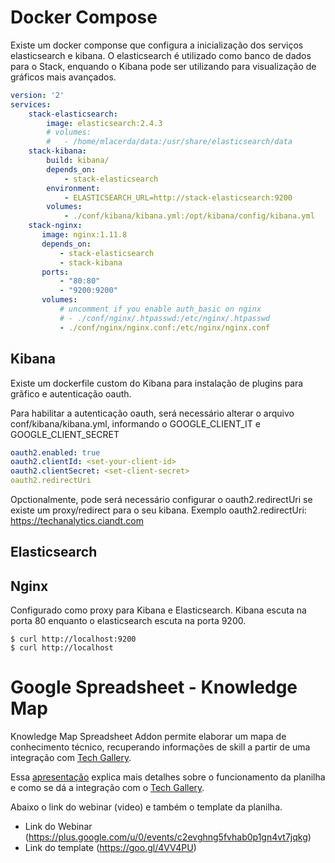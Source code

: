 # Docker Compose
Existe um docker componse que configura a inicialização dos serviços elasticsearch e kibana. O elasticsearch é utilizado como banco de dados para o Stack, enquando o Kibana pode ser utilizando para visualização de gráficos mais avançados.

```yaml
version: '2'
services:
    stack-elasticsearch:
        image: elasticsearch:2.4.3
        # volumes:
        #   - /home/mlacerda/data:/usr/share/elasticsearch/data
    stack-kibana:
        build: kibana/
        depends_on:
            - stack-elasticsearch
        environment:
            - ELASTICSEARCH_URL=http://stack-elasticsearch:9200
        volumes:
            - ./conf/kibana/kibana.yml:/opt/kibana/config/kibana.yml
    stack-nginx:
       image: nginx:1.11.8
       depends_on:
           - stack-elasticsearch
           - stack-kibana
       ports:
           - "80:80"
           - "9200:9200"
       volumes:
           # uncomment if you enable auth_basic on nginx
           # - ./conf/nginx/.htpasswd:/etc/nginx/.htpasswd
           - ./conf/nginx/nginx.conf:/etc/nginx/nginx.conf
```
## Kibana
Existe um dockerfile custom do Kibana para instalação de plugins para grãfico e autenticação oauth.

Para habilitar a autenticação oauth, será necessário alterar o arquivo conf/kibana/kibana.yml, informando o GOOGLE_CLIENT_IT e GOOGLE_CLIENT_SECRET

```yaml
oauth2.enabled: true
oauth2.clientId: <set-your-client-id>
oauth2.clientSecret: <set-client-secret>
oauth2.redirectUri
```
Opctionalmente, pode será necessário configurar o oauth2.redirectUri se existe um proxy/redirect para o seu kibana. Exemplo oauth2.redirectUri: https://techanalytics.ciandt.com

## Elasticsearch


## Nginx
Configurado como proxy para Kibana e Elasticsearch. Kibana escuta na porta 80 enquanto o elasticsearch escuta na porta 9200.

```console
$ curl http://localhost:9200
$ curl http://localhost
```

# Google Spreadsheet - Knowledge Map

Knowledge Map Spreadsheet Addon permite elaborar um mapa de conhecimento técnico, recuperando informações de skill a partir de uma integração com [Tech Gallery][techgallery].

Essa [apresentação](https://docs.google.com/presentation/d/19kGlJn8RV-K60-jgcjh57NVSo5O838T98VfsrXe-Hh4/edit#slide=id.g16d5cef21f_0_262) explica mais detalhes sobre o funcionamento da planilha e como se dá a integração com o [Tech Gallery](https://github.com/ciandt-dev/tech-gallery).

Abaixo o link do webinar (video) e também o template da planilha.
* Link do Webinar (https://plus.google.com/u/0/events/c2evghng5fvhab0p1gn4vt7jqkg)
* Link do template (https://goo.gl/4VV4PU)

[techgallery]: https://github.com/ciandt-dev/tech-gallery
